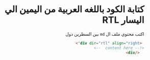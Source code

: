 <div dir="rtl" align="right">

# كتابة الكود باللغه العربية من اليمين الي اليسار RTL
  اكتب محتوي ملف ال `md` بين السطرين دول 
```md
 <div dir="rtl" align="right">
<!-- content here  -->
  </div>
  ```
 </div>
